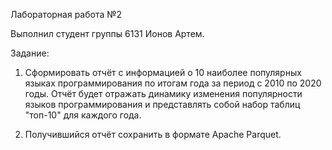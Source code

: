 Лабораторная работа №2

Выполнил студент группы 6131 Ионов Артем.

Задание:

1. Сформировать отчёт с информацией о 10 наиболее популярных языках программирования по итогам года за период с 2010 по 2020 годы. Отчёт будет отражать динамику изменения популярности языков программирования и представлять собой набор таблиц "топ-10" для каждого года.

2. Получившийся отчёт сохранить в формате Apache Parquet.

